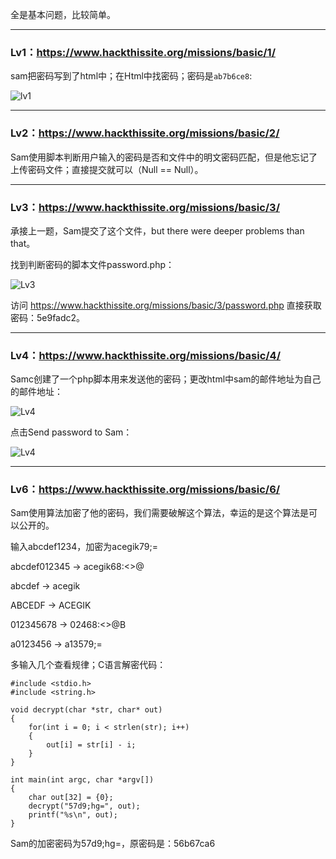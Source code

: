 全是基本问题，比较简单。

***

### Lv1：<https://www.hackthissite.org/missions/basic/1/>

sam把密码写到了html中；在Html中找密码；密码是`ab7b6ce8`:

![lv1](https://github.com/tiancode/start-learn-kali-linux/blob/master/hackthissite/image/Screen%20Shot%202016-05-09%20at%2016.36.37.png)

***

### Lv2：<https://www.hackthissite.org/missions/basic/2/>

Sam使用脚本判断用户输入的密码是否和文件中的明文密码匹配，但是他忘记了上传密码文件；直接提交就可以（Null == Null）。

***

### Lv3：<https://www.hackthissite.org/missions/basic/3/>

承接上一题，Sam提交了这个文件，but there were deeper problems than that。

找到判断密码的脚本文件password.php：

![Lv3](https://github.com/tiancode/start-learn-kali-linux/blob/master/hackthissite/image/Screen%20Shot%202016-05-09%20at%2017.14.06.png)

访问 <https://www.hackthissite.org/missions/basic/3/password.php> 直接获取密码：5e9fadc2。

***

### Lv4：<https://www.hackthissite.org/missions/basic/4/>

Samc创建了一个php脚本用来发送他的密码；更改html中sam的邮件地址为自己的邮件地址：

![Lv4](https://github.com/tiancode/start-learn-kali-linux/blob/master/hackthissite/image/Screen%20Shot%202016-05-09%20at%2017.32.21.png)

点击Send password to Sam：

![Lv4](https://github.com/tiancode/start-learn-kali-linux/blob/master/hackthissite/image/Screen%20Shot%202016-05-09%20at%2017.28.10.png)

***

### Lv6：<https://www.hackthissite.org/missions/basic/6/>

Sam使用算法加密了他的密码，我们需要破解这个算法，幸运的是这个算法是可以公开的。

输入abcdef1234，加密为acegik79;=

abcdef012345 ->   acegik68:<>@
    
abcdef     ->     acegik
    
ABCEDF     ->     ACEGIK
    
012345678  ->     02468:<>@B
    
a0123456   ->     a13579;=
    
多输入几个查看规律；C语言解密代码：

```
#include <stdio.h>
#include <string.h>

void decrypt(char *str, char* out)
{
	for(int i = 0; i < strlen(str); i++)
	{
		out[i] = str[i] - i;
	}
}

int main(int argc, char *argv[])
{
	char out[32] = {0};
	decrypt("57d9;hg=", out);
	printf("%s\n", out);
}
```

Sam的加密密码为57d9;hg=，原密码是：56b67ca6
